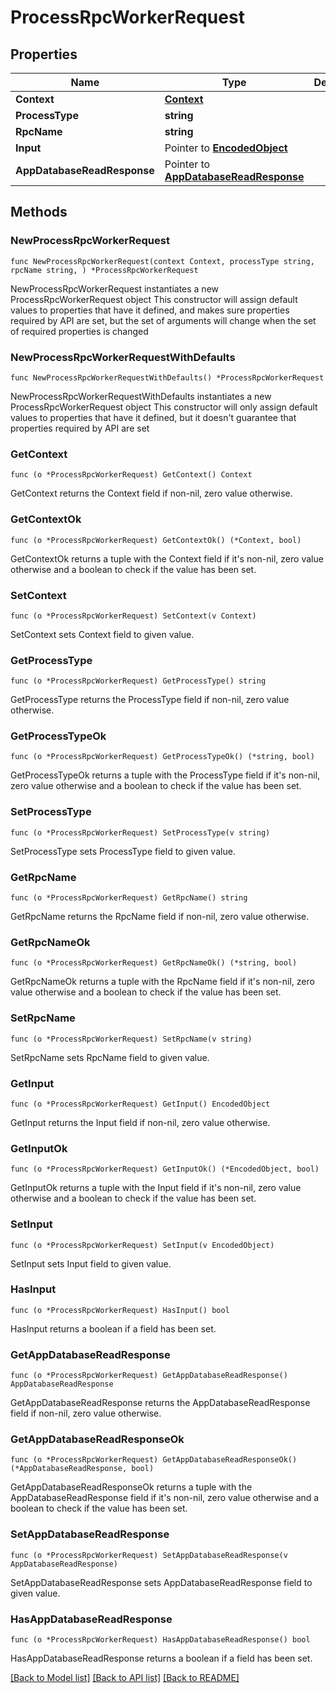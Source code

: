# ProcessRpcWorkerRequest

## Properties

Name | Type | Description | Notes
------------ | ------------- | ------------- | -------------
**Context** | [**Context**](Context.md) |  | 
**ProcessType** | **string** |  | 
**RpcName** | **string** |  | 
**Input** | Pointer to [**EncodedObject**](EncodedObject.md) |  | [optional] 
**AppDatabaseReadResponse** | Pointer to [**AppDatabaseReadResponse**](AppDatabaseReadResponse.md) |  | [optional] 

## Methods

### NewProcessRpcWorkerRequest

`func NewProcessRpcWorkerRequest(context Context, processType string, rpcName string, ) *ProcessRpcWorkerRequest`

NewProcessRpcWorkerRequest instantiates a new ProcessRpcWorkerRequest object
This constructor will assign default values to properties that have it defined,
and makes sure properties required by API are set, but the set of arguments
will change when the set of required properties is changed

### NewProcessRpcWorkerRequestWithDefaults

`func NewProcessRpcWorkerRequestWithDefaults() *ProcessRpcWorkerRequest`

NewProcessRpcWorkerRequestWithDefaults instantiates a new ProcessRpcWorkerRequest object
This constructor will only assign default values to properties that have it defined,
but it doesn't guarantee that properties required by API are set

### GetContext

`func (o *ProcessRpcWorkerRequest) GetContext() Context`

GetContext returns the Context field if non-nil, zero value otherwise.

### GetContextOk

`func (o *ProcessRpcWorkerRequest) GetContextOk() (*Context, bool)`

GetContextOk returns a tuple with the Context field if it's non-nil, zero value otherwise
and a boolean to check if the value has been set.

### SetContext

`func (o *ProcessRpcWorkerRequest) SetContext(v Context)`

SetContext sets Context field to given value.


### GetProcessType

`func (o *ProcessRpcWorkerRequest) GetProcessType() string`

GetProcessType returns the ProcessType field if non-nil, zero value otherwise.

### GetProcessTypeOk

`func (o *ProcessRpcWorkerRequest) GetProcessTypeOk() (*string, bool)`

GetProcessTypeOk returns a tuple with the ProcessType field if it's non-nil, zero value otherwise
and a boolean to check if the value has been set.

### SetProcessType

`func (o *ProcessRpcWorkerRequest) SetProcessType(v string)`

SetProcessType sets ProcessType field to given value.


### GetRpcName

`func (o *ProcessRpcWorkerRequest) GetRpcName() string`

GetRpcName returns the RpcName field if non-nil, zero value otherwise.

### GetRpcNameOk

`func (o *ProcessRpcWorkerRequest) GetRpcNameOk() (*string, bool)`

GetRpcNameOk returns a tuple with the RpcName field if it's non-nil, zero value otherwise
and a boolean to check if the value has been set.

### SetRpcName

`func (o *ProcessRpcWorkerRequest) SetRpcName(v string)`

SetRpcName sets RpcName field to given value.


### GetInput

`func (o *ProcessRpcWorkerRequest) GetInput() EncodedObject`

GetInput returns the Input field if non-nil, zero value otherwise.

### GetInputOk

`func (o *ProcessRpcWorkerRequest) GetInputOk() (*EncodedObject, bool)`

GetInputOk returns a tuple with the Input field if it's non-nil, zero value otherwise
and a boolean to check if the value has been set.

### SetInput

`func (o *ProcessRpcWorkerRequest) SetInput(v EncodedObject)`

SetInput sets Input field to given value.

### HasInput

`func (o *ProcessRpcWorkerRequest) HasInput() bool`

HasInput returns a boolean if a field has been set.

### GetAppDatabaseReadResponse

`func (o *ProcessRpcWorkerRequest) GetAppDatabaseReadResponse() AppDatabaseReadResponse`

GetAppDatabaseReadResponse returns the AppDatabaseReadResponse field if non-nil, zero value otherwise.

### GetAppDatabaseReadResponseOk

`func (o *ProcessRpcWorkerRequest) GetAppDatabaseReadResponseOk() (*AppDatabaseReadResponse, bool)`

GetAppDatabaseReadResponseOk returns a tuple with the AppDatabaseReadResponse field if it's non-nil, zero value otherwise
and a boolean to check if the value has been set.

### SetAppDatabaseReadResponse

`func (o *ProcessRpcWorkerRequest) SetAppDatabaseReadResponse(v AppDatabaseReadResponse)`

SetAppDatabaseReadResponse sets AppDatabaseReadResponse field to given value.

### HasAppDatabaseReadResponse

`func (o *ProcessRpcWorkerRequest) HasAppDatabaseReadResponse() bool`

HasAppDatabaseReadResponse returns a boolean if a field has been set.


[[Back to Model list]](../README.md#documentation-for-models) [[Back to API list]](../README.md#documentation-for-api-endpoints) [[Back to README]](../README.md)


